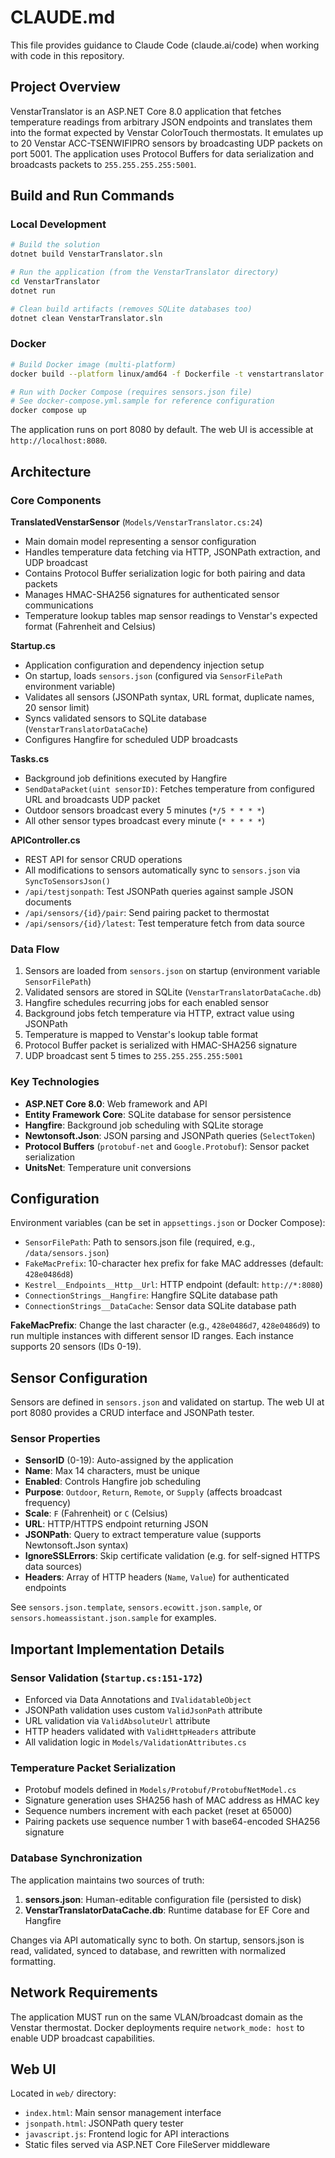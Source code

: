 # CLAUDE.md

This file provides guidance to Claude Code (claude.ai/code) when working with code in this repository.

## Project Overview

VenstarTranslator is an ASP.NET Core 8.0 application that fetches temperature readings from arbitrary JSON endpoints and translates them into the format expected by Venstar ColorTouch thermostats. It emulates up to 20 Venstar ACC-TSENWIFIPRO sensors by broadcasting UDP packets on port 5001. The application uses Protocol Buffers for data serialization and broadcasts packets to `255.255.255.255:5001`.

## Build and Run Commands

### Local Development
```bash
# Build the solution
dotnet build VenstarTranslator.sln

# Run the application (from the VenstarTranslator directory)
cd VenstarTranslator
dotnet run

# Clean build artifacts (removes SQLite databases too)
dotnet clean VenstarTranslator.sln
```

### Docker
```bash
# Build Docker image (multi-platform)
docker build --platform linux/amd64 -f Dockerfile -t venstartranslator .

# Run with Docker Compose (requires sensors.json file)
# See docker-compose.yml.sample for reference configuration
docker compose up
```

The application runs on port 8080 by default. The web UI is accessible at `http://localhost:8080`.

## Architecture

### Core Components

**TranslatedVenstarSensor** (`Models/VenstarTranslator.cs:24`)
- Main domain model representing a sensor configuration
- Handles temperature data fetching via HTTP, JSONPath extraction, and UDP broadcast
- Contains Protocol Buffer serialization logic for both pairing and data packets
- Manages HMAC-SHA256 signatures for authenticated sensor communications
- Temperature lookup tables map sensor readings to Venstar's expected format (Fahrenheit and Celsius)

**Startup.cs**
- Application configuration and dependency injection setup
- On startup, loads `sensors.json` (configured via `SensorFilePath` environment variable)
- Validates all sensors (JSONPath syntax, URL format, duplicate names, 20 sensor limit)
- Syncs validated sensors to SQLite database (`VenstarTranslatorDataCache`)
- Configures Hangfire for scheduled UDP broadcasts

**Tasks.cs**
- Background job definitions executed by Hangfire
- `SendDataPacket(uint sensorID)`: Fetches temperature from configured URL and broadcasts UDP packet
- Outdoor sensors broadcast every 5 minutes (`*/5 * * * *`)
- All other sensor types broadcast every minute (`* * * * *`)

**APIController.cs**
- REST API for sensor CRUD operations
- All modifications to sensors automatically sync to `sensors.json` via `SyncToSensorsJson()`
- `/api/testjsonpath`: Test JSONPath queries against sample JSON documents
- `/api/sensors/{id}/pair`: Send pairing packet to thermostat
- `/api/sensors/{id}/latest`: Test temperature fetch from data source

### Data Flow

1. Sensors are loaded from `sensors.json` on startup (environment variable `SensorFilePath`)
2. Validated sensors are stored in SQLite (`VenstarTranslatorDataCache.db`)
3. Hangfire schedules recurring jobs for each enabled sensor
4. Background jobs fetch temperature via HTTP, extract value using JSONPath
5. Temperature is mapped to Venstar's lookup table format
6. Protocol Buffer packet is serialized with HMAC-SHA256 signature
7. UDP broadcast sent 5 times to `255.255.255.255:5001`

### Key Technologies

- **ASP.NET Core 8.0**: Web framework and API
- **Entity Framework Core**: SQLite database for sensor persistence
- **Hangfire**: Background job scheduling with SQLite storage
- **Newtonsoft.Json**: JSON parsing and JSONPath queries (`SelectToken`)
- **Protocol Buffers** (`protobuf-net` and `Google.Protobuf`): Sensor packet serialization
- **UnitsNet**: Temperature unit conversions

## Configuration

Environment variables (can be set in `appsettings.json` or Docker Compose):

- `SensorFilePath`: Path to sensors.json file (required, e.g., `/data/sensors.json`)
- `FakeMacPrefix`: 10-character hex prefix for fake MAC addresses (default: `428e0486d8`)
- `Kestrel__Endpoints__Http__Url`: HTTP endpoint (default: `http://*:8080`)
- `ConnectionStrings__Hangfire`: Hangfire SQLite database path
- `ConnectionStrings__DataCache`: Sensor data SQLite database path

**FakeMacPrefix**: Change the last character (e.g., `428e0486d7`, `428e0486d9`) to run multiple instances with different sensor ID ranges. Each instance supports 20 sensors (IDs 0-19).

## Sensor Configuration

Sensors are defined in `sensors.json` and validated on startup. The web UI at port 8080 provides a CRUD interface and JSONPath tester.

### Sensor Properties
- **SensorID** (0-19): Auto-assigned by the application
- **Name**: Max 14 characters, must be unique
- **Enabled**: Controls Hangfire job scheduling
- **Purpose**: `Outdoor`, `Return`, `Remote`, or `Supply` (affects broadcast frequency)
- **Scale**: `F` (Fahrenheit) or `C` (Celsius)
- **URL**: HTTP/HTTPS endpoint returning JSON
- **JSONPath**: Query to extract temperature value (supports Newtonsoft.Json syntax)
- **IgnoreSSLErrors**: Skip certificate validation (e.g. for self-signed HTTPS data sources)
- **Headers**: Array of HTTP headers (`Name`, `Value`) for authenticated endpoints

See `sensors.json.template`, `sensors.ecowitt.json.sample`, or `sensors.homeassistant.json.sample` for examples.

## Important Implementation Details

### Sensor Validation (`Startup.cs:151-172`)
- Enforced via Data Annotations and `IValidatableObject`
- JSONPath validation uses custom `ValidJsonPath` attribute
- URL validation via `ValidAbsoluteUrl` attribute
- HTTP headers validated with `ValidHttpHeaders` attribute
- All validation logic in `Models/ValidationAttributes.cs`

### Temperature Packet Serialization
- Protobuf models defined in `Models/Protobuf/ProtobufNetModel.cs`
- Signature generation uses SHA256 hash of MAC address as HMAC key
- Sequence numbers increment with each packet (reset at 65000)
- Pairing packets use sequence number 1 with base64-encoded SHA256 signature

### Database Synchronization
The application maintains two sources of truth:
1. **sensors.json**: Human-editable configuration file (persisted to disk)
2. **VenstarTranslatorDataCache.db**: Runtime database for EF Core and Hangfire

Changes via API automatically sync to both. On startup, sensors.json is read, validated, synced to database, and rewritten with normalized formatting.

## Network Requirements

The application MUST run on the same VLAN/broadcast domain as the Venstar thermostat. Docker deployments require `network_mode: host` to enable UDP broadcast capabilities.

## Web UI

Located in `web/` directory:
- `index.html`: Main sensor management interface
- `jsonpath.html`: JSONPath query tester
- `javascript.js`: Frontend logic for API interactions
- Static files served via ASP.NET Core FileServer middleware
